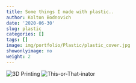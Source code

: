 ```yaml
---
title: Some things I made with plastic..
author: Kolton Bodnovich
date: '2020-06-30'
slug: plastic
categories: []
tags: []
image: img/portfolio/Plastic/plastic_cover.jpg
showonlyimage: no
weight: 2
---
```




<!--more--> 


![3D Printing](/portfolio/2020-06-30-plastic_files/elephant_2.gif)
![This-or-That-inator](/portfolio/2020-06-30-plastic_files/thisORthat.gif)
